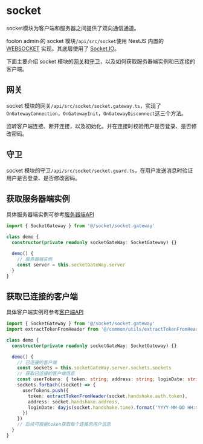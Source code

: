# socket

socket模块为客户端和服务器之间提供了双向通信通道。

foolon admin 的 socket 模块`/api/src/socket`使用 NestJS 内置的 [WEBSOCKET](https://nest.nodejs.cn/websockets/gateways) 实现。其底层使用了 [Socket.IO](https://socket.nodejs.cn/)。

下面主要介绍 socket 模块的[网关](https://nest.nodejs.cn/websockets/gateways)和[守卫](https://nest.nodejs.cn/websockets/guards)，以及如何获取服务器端实例和已连接的客户端。

## 网关

socket 模块的网关`/api/src/socket/socket.gateway.ts`，实现了 `OnGatewayConnection`，`OnGatewayInit`，`OnGatewayDisconnect`这三个方法。

监听客户端连接、断开连接，以及初始化。并在连接时校验用户是否登录、是否修改密码。

## 守卫

socket 模块的守卫`/api/src/socket/socket.guard.ts`，在用户发送消息时验证用户是否登录、是否修改密码。

## 获取服务器端实例

具体服务器端实例可参考[服务器端API](https://socket.nodejs.cn/docs/v4/server-api/)

```typescript
import { SocketGateway } from '@/socket/socket.gateway'

class demo {
  constructor(private readonly socketGateWay: SocketGateway) {}

  demo() {
    // 服务器端实例
    const server = this.socketGateWay.server
  }
}
```

## 获取已连接的客户端

具体客户端实例可参考[客户端API](https://socket.nodejs.cn/docs/v4/client-api/)

```typescript
import { SocketGateway } from '@/socket/socket.gateway'
import extractTokenFromHeader from '@/common/utils/extractTokenFromHeader'

class demo {
  constructor(private readonly socketGateWay: SocketGateway) {}

  demo() {
    // 已连接的客户端
    const sockets = this.socketGateWay.server.sockets.sockets
    // 获取已连接的客户端信息
    const userTokens: { token: string; address: string; loginDate: string }[] = []
    sockets.forEach((socket) => {
      userTokens.push({
        token: extractTokenFromHeader(socket.handshake.auth.token),
        address: socket.handshake.address,
        loginDate: dayjs(socket.handshake.time).format('YYYY-MM-DD HH:mm:ss')
      })
    })
    // 后续可根据token获取每个连接的用户信息
  }
}
```
